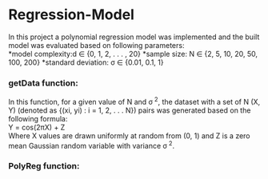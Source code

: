 # Regression-Model
In this project a polynomial regression model was implemented and the built model was evaluated based on following parameters: <br />
*model complexity:d ∈ {0, 1, 2, . . . , 20} 
*sample size: N ∈ {2, 5, 10, 20, 50, 100, 200}
*standard deviation: σ ∈ {0.01, 0.1, 1}

### getData function:
In this function, for a given value of N and σ<sup> 2</sup>, the dataset with a set of N (X, Y) (denoted as {(xi, yi) : i = 1, 2, . . . N}) pairs was generated based on the following formula: <br />
Y = cos(2πX) + Z <br />
Where X values are drawn uniformly at random from (0, 1) and Z is a zero mean Gaussian random variable with variance σ<sup> 2</sup>. <br />

### PolyReg function:



